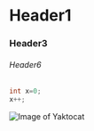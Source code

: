 # Header1
### Header3
###### Header6

```java
int x=0;
x++;
```

![Image of Yaktocat](https://octodex.github.com/images/yaktocat.png)
